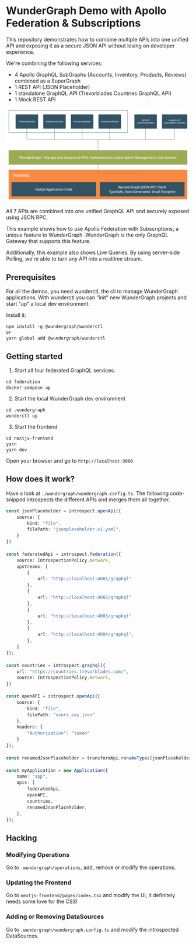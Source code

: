 # WunderGraph Demo with Apollo Federation & Subscriptions

This repository demonstrates how to combine multiple APIs into one unified API
and exposing it as a secure JSON API without losing on developer experience.

We're combining the following services:
- 4 Apollo GraphQL SubGraphs (Accounts, Inventory, Products, Reviews) combined as a SuperGraph
- 1 REST API (JSON Placeholder)
- 1 standalone GraphQL API (Trevorblades Countries GraphQL API)
- 1 Mock REST API

![Architecture Overview](ArchitectureOverview.png "Architecture Overview")

All 7 APIs are combined into one unified GraphQL API and securely exposed using JSON RPC.

This example shows how to use Apollo Federation with Subscriptions,
a unique feature to WunderGraph.
WunderGraph is the only GraphQL Gateway that supports this feature.

Additionally, this example also shows Live Queries.
By using server-side Polling, we're able to turn any API into a realtime stream.

## Prerequisites

For all the demos, you need wunderctl, the cli to manage WunderGraph applications.
With wunderctl you can "init" new WunderGraph projects and start "up" a local dev environment.

Install it:

```shell
npm install -g @wundergraph/wunderctl
or
yarn global add @wundergraph/wunderctl
```

## Getting started

1. Start all four federated GraphQL services.

```shell
cd federation
docker-compose up
```

2. Start the local WunderGraph dev environment

```shell
cd .wundergraph
wunderctl up
```

3. Start the frontend

```shell
cd nextjs-frontend
yarn
yarn dev
```

Open your browser and go to `http://localhost:3000`

## How does it work?

Have a look at `./wundergraph/wundergraph.config.ts`.
The following code-snipped introspects the different APIs and merges them all together.

```typescript
const jsonPlaceholder = introspect.openApi({
    source: {
        kind: "file",
        filePath: "jsonplaceholder.v1.yaml",
    }
})

const federatedApi = introspect.federation({
    source: IntrospectionPolicy.Network,
    upstreams: [
        {
            url: "http://localhost:4001/graphql"
        },
        {
            url: "http://localhost:4002/graphql"
        },
        {
            url: "http://localhost:4003/graphql"
        },
        {
            url: "http://localhost:4004/graphql",
        },
    ]
});

const countries = introspect.graphql({
    url: "https://countries.trevorblades.com/",
    source: IntrospectionPolicy.Network,
})

const openAPI = introspect.openApi({
    source: {
        kind: "file",
        filePath: "users_oas.json"
    },
    headers: {
        "Authorization": "token"
    }
});

const renamedJsonPlaceholder = transformApi.renameTypes(jsonPlaceholder,{from: "User",to: "JSP_User"});

const myApplication = new Application({
    name: "app",
    apis: [
        federatedApi,
        openAPI,
        countries,
        renamedJsonPlaceholder,
    ],
});
```

## Hacking

### Modifying Operations

Go to `.wundergraph/operations`, add, remove or modify the operations.

### Updating the Frontend

Go to `nextjs-frontend/pages/index.tsx` and modify the UI, it definitely needs some love for the CSS!

### Adding or Removing DataSources

Go to `.wundergraph/wundergraph.config.ts` and modify the introspected DataSources. 